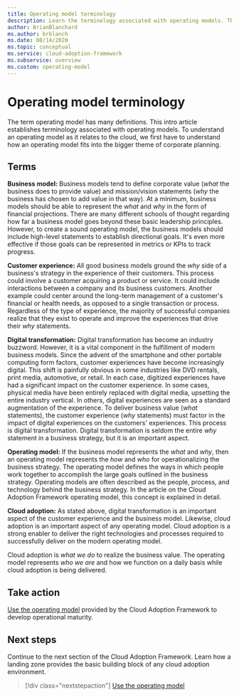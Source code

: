```yaml
---
title: Operating model terminology
description: Learn the terminology associated with operating models. The terminology helps you understand how an operating model fits into the bigger theme of corporate planning.
author: BrianBlanchard
ms.author: brblanch
ms.date: 08/14/2020
ms.topic: conceptual
ms.service: cloud-adoption-framework
ms.subservice: overview
ms.custom: operating-model
---
```


# Operating model terminology

The term operating model has many definitions. This intro article establishes terminology associated with operating models. To understand an operating model as it relates to the cloud, we first have to understand how an operating model fits into the bigger theme of corporate planning.

## Terms

**Business model:** Business models tend to define corporate value (*what* the business does to provide value) and mission/vision statements (*why* the business has chosen to add value in that way). At a minimum, business models should be able to represent the *what* and *why* in the form of financial projections. There are many different schools of thought regarding how far a business model goes beyond these basic leadership principles. However, to create a sound operating model, the business models should include high-level statements to establish directional goals. It's even more effective if those goals can be represented in metrics or KPIs to track progress.

**Customer experience:** All good business models ground the *why* side of a business's strategy in the experience of their customers. This process could involve a customer acquiring a product or service. It could include interactions between a company and its business customers. Another example could center around the long-term management of a customer's financial or health needs, as opposed to a single transaction or process. Regardless of the type of experience, the majority of successful companies realize that they exist to operate and improve the experiences that drive their *why* statements.

**Digital transformation:** Digital transformation has become an industry buzzword. However, it is a vital component in the fulfillment of modern business models. Since the advent of the smartphone and other portable computing form factors, customer experiences have become increasingly digital. This shift is painfully obvious in some industries like DVD rentals, print media, automotive, or retail. In each case, digitized experiences have had a significant impact on the customer experience. In some cases, physical media have been entirely replaced with digital media, upsetting the entire industry vertical. In others, digital experiences are seen as a standard augmentation of the experience. To deliver business value (*what* statements), the customer experience (*why* statements) must factor in the impact of digital experiences on the customers' experiences. This process is digital transformation. Digital transformation is seldom the entire *why* statement in a business strategy, but it is an important aspect.

**Operating model:** If the business model represents the *what* and *why*, then an operating model represents the *how* and *who* for operationalizing the business strategy. The operating model defines the ways in which people work together to accomplish the large goals outlined in the business strategy. Operating models are often described as the people, process, and technology behind the business strategy. In the article on the Cloud Adoption Framework operating model, this concept is explained in detail.

**Cloud adoption:** As stated above, digital transformation is an important aspect of the customer experience and the business model. Likewise, cloud adoption is an important aspect of any operating model. Cloud adoption is a strong enabler to deliver the right technologies and processes required to successfully deliver on the modern operating model.

Cloud adoption is *what we do* to realize the business value. The operating model represents *who we are* and how we function on a daily basis while cloud adoption is being delivered.

## Take action

[Use the operating model](./index.md) provided by the Cloud Adoption Framework to develop operational maturity.

## Next steps

Continue to the next section of the Cloud Adoption Framework. Learn how a landing zone provides the basic building block of any cloud adoption environment.

> [!div class="nextstepaction"]
> [Use the operating model](../ready/landing-zone/index.md)
